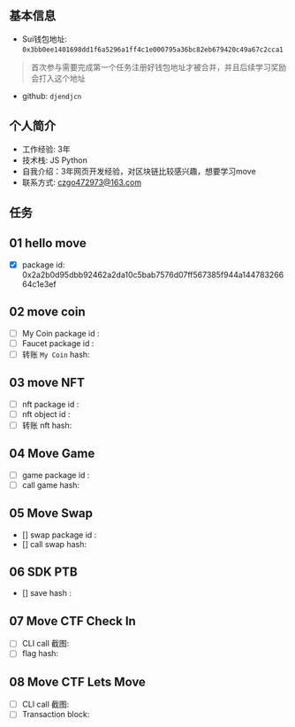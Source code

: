 ## 基本信息
- Sui钱包地址: `0x3bb0ee1401698dd1f6a5296a1ff4c1e000795a36bc82eb679420c49a67c2cca1`
> 首次参与需要完成第一个任务注册好钱包地址才被合并，并且后续学习奖励会打入这个地址
- github: `djendjcn`

## 个人简介
- 工作经验: 3年
- 技术栈: JS Python
- 自我介绍：3年网页开发经验，对区块链比较感兴趣，想要学习move
- 联系方式: czgo472973@163.com

## 任务

##   01 hello move  
- [x] package id: 0x2a2b0d95dbb92462a2da10c5bab7576d07ff567385f944a14478326664c1e3ef  

##   02 move coin
- [ ] My Coin package id :
- [ ] Faucet package id :
- [ ] 转账 `My Coin` hash:

##   03 move NFT
- [ ] nft package id :
- [ ] nft object id :
- [ ] 转账 nft  hash:

##   04 Move Game
- [ ] game package id :
- [ ] call game hash:

##   05 Move Swap
- [] swap package id :
- [] call swap hash:

##   06 SDK PTB
- [] save hash :

##   07 Move CTF Check In
- [ ] CLI call 截图: 
- [ ] flag hash:

##   08 Move CTF Lets Move
- [ ] CLI call 截图: 
- [ ] Transaction block: